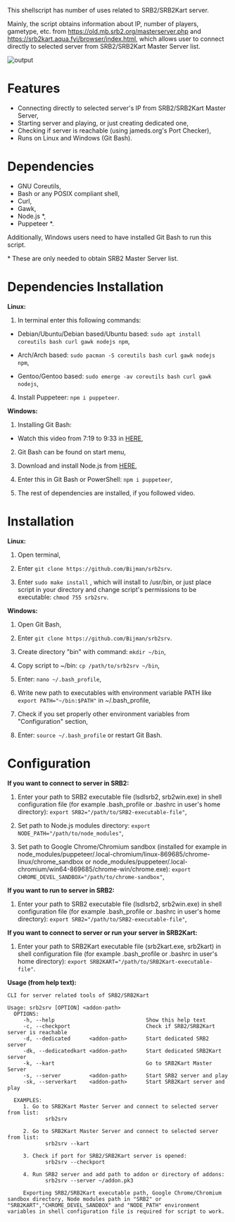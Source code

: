 This shellscript has number of uses related to SRB2/SRB2Kart server. 

Mainly, the script obtains information about IP, number of players, gametype, etc. from https://old.mb.srb2.org/masterserver.php and https://srb2kart.aqua.fyi/browser/index.html, which allows user to connect directly to selected server from SRB2/SRB2Kart Master Server list. 

![output](https://user-images.githubusercontent.com/16626326/116865885-c59d4180-ac0a-11eb-84d9-481940569c5b.gif)

# Features
- Connecting directly to selected server's IP from SRB2/SRB2Kart Master Server,
- Starting server and playing, or just creating dedicated one,
- Checking if server is reachable (using jameds.org's Port Checker),
- Runs on Linux and Windows (Git Bash).

# Dependencies
- GNU Coreutils,
- Bash or any POSIX compliant shell,
- Curl,
- Gawk,
- Node.js *,
- Puppeteer *.

Additionally, Windows users need to have installed Git Bash to run this script.

\* These are only needed to obtain SRB2 Master Server list.

# Dependencies Installation
**Linux:** 

1. In terminal enter this following commands:
- Debian/Ubuntu/Debian based/Ubuntu based: `sudo apt install coreutils bash curl gawk nodejs npm`,

- Arch/Arch based: `sudo pacman -S coreutils bash curl gawk nodejs npm`,

- Gentoo/Gentoo based: `sudo emerge -av coreutils bash curl gawk nodejs`,

4. Install Puppeteer: `npm i puppeteer`.

**Windows:**
1. Installing Git Bash:
- Watch this video from 7:19 to 9:33 in [HERE](https://youtu.be/SWYqp7iY_Tc?t=439),

2. Git Bash can be found on start menu,

3. Download and install Node.js from [HERE](https://nodejs.org/en/download/),

4. Enter this in Git Bash or PowerShell: `npm i puppeteer`,

5. The rest of dependencies are installed, if you followed video.

# Installation
**Linux:**
1. Open terminal,

2. Enter `git clone https://github.com/Bijman/srb2srv`.

3. Enter `sudo make install` , which will install to /usr/bin, or just place script in your directory and change script's permissions to be executable: `chmod 755 srb2srv`.

**Windows:**
1. Open Git Bash,

2. Enter `git clone https://github.com/Bijman/srb2srv`.

3. Create directory "bin" with command: `mkdir ~/bin`,

4. Copy script to ~/bin: `cp /path/to/srb2srv ~/bin`,

5. Enter: `nano ~/.bash_profile`,

6. Write new path to executables with environment variable PATH like `export PATH="~/bin:$PATH"` in ~/.bash_profile,

7. Check if you set properly other environment variables from "Configuration" section,

8. Enter: `source ~/.bash_profile` or restart Git Bash.

# Configuration
**If you want to connect to server in SRB2:**
1. Enter your path to SRB2 executable file (lsdlsrb2, srb2win.exe) in shell configuration file (for example .bash_profile or .bashrc in user's home directory): `export SRB2="/path/to/SRB2-executable-file"`,

2. Set path to Node.js modules directory: `export NODE_PATH="/path/to/node_modules"`,

3. Set path to Google Chrome/Chromium sandbox (installed for example in node_modules/puppeteer/.local-chromium/linux-869685/chrome-linux/chrome_sandbox or node_modules/puppeteer/.local-chromium/win64-869685/chrome-win/chrome.exe): `export CHROME_DEVEL_SANDBOX="/path/to/chrome-sandbox"`,

**If you want to run to server in SRB2:**
1. Enter your path to SRB2 executable file (lsdlsrb2, srb2win.exe) in shell configuration file (for example .bash_profile or .bashrc in user's home directory): `export SRB2="/path/to/SRB2-executable-file"`,

**If you want to connect to server or run your server in SRB2Kart:**
1. Enter your path to SRB2Kart executable file (srb2kart.exe, srb2kart) in shell configuration file (for example .bash_profile or .bashrc in user's home directory): `export SRB2KART="/path/to/SRB2Kart-executable-file"`.

**Usage (from help text):**
```
CLI for server related tools of SRB2/SRB2Kart

Usage: srb2srv [OPTION] <addon-path>
  OPTIONS:
     -h, --help                             Show this help text
     -c, --checkport                        Check if SRB2/SRB2Kart server is reachable
     -d, --dedicated      <addon-path>      Start dedicated SRB2 server
     -dk, --dedicatedkart <addon-path>      Start dedicated SRB2Kart server
     -k, --kart                             Go to SRB2Kart Master Server
     -s, --server         <addon-path>      Start SRB2 server and play
     -sk, --serverkart    <addon-path>      Start SRB2Kart server and play

  EXAMPLES:
     1. Go to SRB2Kart Master Server and connect to selected server from list:
            srb2srv

     2. Go to SRB2Kart Master Server and connect to selected server from list:
            srb2srv --kart

     3. Check if port for SRB2/SRB2Kart server is opened:
            srb2srv --checkport

     4. Run SRB2 server and add path to addon or directory of addons:
            srb2srv --server ~/addon.pk3

     Exporting SRB2/SRB2Kart executable path, Google Chrome/Chromium sandbox directory, Node modules path in "SRB2" or "SRB2KART","CHROME_DEVEL_SANDBOX" and "NODE_PATH" environment variables in shell configuration file is required for script to work.
```
